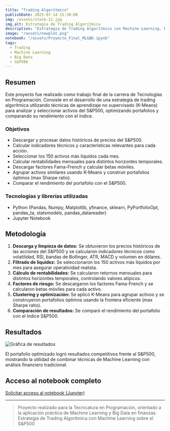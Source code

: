```yaml
---
title: "Trading Algorítmico"
publishDate: 2025-07-14 15:30:00
img: /assets/stock-11.jpg
img_alt: Estrategia de Trading Algorítmica
description: "Estrategia de Trading Algorítmica con Machine Learning. Proyecto final de la Tecnicatura en Programación: análisis y optimización de portafolios usando clustering y datos históricos del S&P500."
image: "/assets/newplot.png"
notebook: "/assets/Proyecto_Final_ML&BD.ipynb"
tags:
  - Trading
  - Machine Learning
  - Big Data
  - S&P500
---
```


## Resumen

Este proyecto fue realizado como trabajo final de la carrera de Tecnologías en Programación. Consiste en el desarrollo de una estrategia de trading algorítmica utilizando técnicas de aprendizaje no supervisado (K-Means) para analizar y seleccionar activos del S&P500, optimizando portafolios y comparando su rendimiento con el índice.

### Objetivos
- Descargar y procesar datos históricos de precios del S&P500.
- Calcular indicadores técnicos y características relevantes para cada acción.
- Seleccionar los 150 activos más líquidos cada mes.
- Calcular rentabilidades mensuales para distintos horizontes temporales.
- Descargar factores Fama-French y calcular betas móviles.
- Agrupar activos similares usando K-Means y construir portafolios óptimos (max Sharpe ratio).
- Comparar el rendimiento del portafolio con el S&P500.

### Tecnologías y librerías utilizadas
- Python (Pandas, Numpy, Matplotlib, yfinance, sklearn, PyPortfolioOpt, pandas_ta, statsmodels, pandas_datareader)
- Jupyter Notebook

## Metodología

1. **Descarga y limpieza de datos:** Se obtuvieron los precios históricos de las acciones del S&P500 y se calcularon indicadores técnicos como volatilidad, RSI, bandas de Bollinger, ATR, MACD y volumen en dólares.
2. **Filtrado de liquidez:** Se seleccionaron los 150 activos más líquidos por mes para asegurar operatividad realista.
3. **Cálculo de rentabilidades:** Se calcularon retornos mensuales para distintos horizontes temporales, controlando valores atípicos.
4. **Factores de riesgo:** Se descargaron los factores Fama-French y se calcularon betas móviles para cada activo.
5. **Clustering y optimización:** Se aplicó K-Means para agrupar activos y se construyeron portafolios óptimos usando la frontera eficiente (max Sharpe ratio).
6. **Comparación de resultados:** Se comparó el rendimiento del portafolio con el índice S&P500.

## Resultados

![Gráfica de resultados](/assets/newplot.png)

El portafolio optimizado logró resultados competitivos frente al S&P500, mostrando la utilidad de combinar técnicas de Machine Learning con análisis financiero tradicional.

## Acceso al notebook completo

[Solicitar acceso al notebook (Jupyter)](https://jupyter.org/try-jupyter/notebooks/index.html?path=notebooks%2FProyecto_Final_ML%26BD.ipynb)

---

> Proyecto realizado para la Tecnicatura en Programación, orientado a la aplicación práctica de Machine Learning y Big Data en finanzas. Estrategia de Trading Algorítmica con Machine Learning sobre el S&P500
